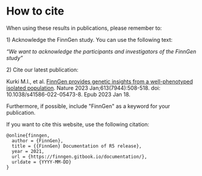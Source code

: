 # How to cite

When using these results in publications, please remember to:

1\)    Acknowledge the FinnGen study. You can use the following text:

_“We want to acknowledge the participants and investigators of the FinnGen study”_

2\)    Cite our latest publication:

Kurki M.I., et al. [FinnGen provides genetic insights from a well-phenotyped isolated population](https://www.nature.com/articles/s41586-022-05473-8). Nature 2023 Jan;613(7944):508-518. doi: 10.1038/s41586-022-05473-8. Epub 2023 Jan 18.

Furthermore, if possible, include "FinnGen" as a keyword for your publication.

If you want to cite this website, use the following citation:

```
@online{finngen,
  author = {FinnGen},
  title = {{FinnGen} Documentation of R5 release},
  year = 2021,
  url = {https://finngen.gitbook.io/documentation/},
  urldate = {YYYY-MM-DD}
}
```
